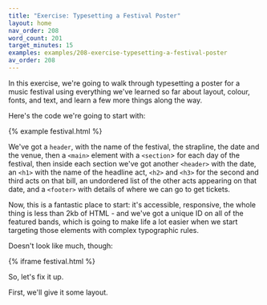 ```yaml
---
title: "Exercise: Typesetting a Festival Poster"
layout: home
nav_order: 208
word_count: 201
target_minutes: 15
examples: examples/208-exercise-typesetting-a-festival-poster
av_order: 208
---
```

In this exercise, we're going to walk through typesetting a poster for a music festival using everything we've learned so far about layout, colour, fonts, and text, and learn a few more things along the way.

Here's the code we're going to start with:

{% example festival.html %}

We've got a `header`, with the name of the festival, the strapline, the date and the venue, then a `<main>` element with a `<section`> for each day of the festival, then inside each section we've got another `<header>` with the date, an `<h1>` with the name of the headline act, `<h2>` and `<h3>` for the second and third acts on that bill, an undordered list of the other acts appearing on that date, and a `<footer>` with details of where we can go to get tickets.

Now, this is a fantastic place to start: it's accessible, responsive, the whole thing is less than 2kb of HTML - and we've got a unique ID on all of the featured bands, which is going to make life a lot easier when we start targeting those elements with complex typographic rules.

Doesn't look like much, though:

{% iframe festival.html %}

So, let's fix it up.

First, we'll give it some layout.

